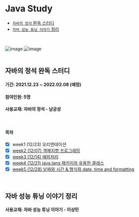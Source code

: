 # Java Study
- [`자바의 정석` 완독 스터디](#자바의-정석-완독-스터디)
- [`자바 성능 튜닝 이야기` 정리](#자바-성능-튜닝-이야기-정리)
<br>

![image](https://user-images.githubusercontent.com/60869749/147645871-33dcaa2b-59d2-4f1d-9c4f-ad8b482cb9b2.png)
![image](https://user-images.githubusercontent.com/60869749/147646110-41f06e7a-7e1a-40e5-8d1b-c158190ca95f.png)
<br><br>

## 자바의 정석 완독 스터디
#### 기간: 2021.12.23 ~ 2022.02.08 (예정)
#### 참여인원: 5명
#### 사용교재: 자바의 정석 - 남궁성
<br>

#### 목차
- [X] week1 (12/23) 오리엔테이션
- [X] [week2 (12/07) 객체지향 프로그래밍](https://github.com/hahyuning/java-study/blob/main/OOP.md)
- [X] [week3 (12/14) 예외처리](https://github.com/hahyuning/java-study/blob/main/Execption.md)
- [X] [week4 (12/21) java.lang 패키지와 유용한 클래스](https://github.com/hahyuning/java-study/blob/main/API%20class.md)
- [X] [week5 (12/28) 날짜와 시간 & 형식화 date, time and formatting](https://github.com/hahyuning/java-study/blob/main/API%20class.md)
<br>

## 자바 성능 튜닝 이야기 정리
#### 사용교재: 자바 성능 튜닝 이야기 - 이상민
